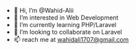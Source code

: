 - 👋 Hi, I’m @Wahid-Alii
- 👀 I’m interested in Web Development
- 🌱 I’m currently learning PHP/Laravel
- 💞️ I’m looking to collaborate on Laravel
- 📫 reach me at wahidali1707@gmail.com

<!---
Wahid-Alii/Wahid-Alii is a ✨ special ✨ repository because its `README.md` (this file) appears on your GitHub profile.
You can click the Preview link to take a look at your changes.
--->
